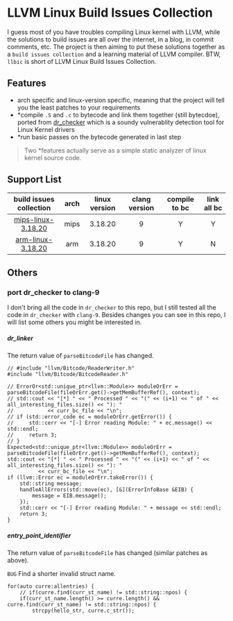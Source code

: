 # LLVM Linux Build Issues Collection

I guess most of you have troubles compiling Linux kernel with LLVM, while the solutions to build issues are all over
the internet, in a blog, in commit comments, etc. The project is then aiming to put these solutions together as a 
`build issues collection` and a learning material of LLVM compiler. BTW, `llbic` is short of LLVM Linux Build Issues
 Collection.

## Features

+ arch specific and linux-version specific, meaning that the project will tell you the least patches to your requirements
+ *compile `.S` and `.c` to bytecode and link them together (still bytecdoe), ported from 
[dr_checker](https://github.com/ucsb-seclab/dr_checker) which is a soundy vulnerablity detection tool for Linux Kernel drivers
+ *run basic passes on the bytecode generated in last step

>Two *features actually serve as a simple static analyzer of linux kernel source code.


## Support List
|build issues collection|arch|linux version|clang version|compile to bc|link all bc|
|:---:|:---:|:---:|:---:|:---:|:---:|
|[mips-linux-3.18.20](./arch/mips/linux-3.18.20.md)|mips|3.18.20|9|Y|Y|
|[arm-linux-3.18.20](./arch/arm/linux-3.18.20.md)|arm|3.18.20|9|Y|N|

## Others

### port dr_checker to clang-9

I don't bring all the code in `dr_checker` to this repo, but I still tested all the code in `dr_checker` with `clang-9`.
Besides changes you can see in this repo, I will list some others you might be interested in.

##### dr_linker

The return value of `parseBitcodeFile` has changed.

```cplusplus
// #include "llvm/Bitcode/ReaderWriter.h"
#include "llvm/Bitcode/BitcodeReader.h"

// ErrorOr<std::unique_ptr<llvm::Module>> moduleOrErr = parseBitcodeFile(fileOrErr.get()->getMemBufferRef(), context);
// std::cout << "[*] " << " Processed " << "(" << (i+1) << " of " << all_interesting_files.size() << "): "
//           << curr_bc_file << "\n";
// if (std::error_code ec = moduleOrErr.getError()) {
//     std::cerr << "[-] Error reading Module: " + ec.message() << std::endl;
//     return 3;
// }
Expected<std::unique_ptr<llvm::Module>> moduleOrErr = parseBitcodeFile(fileOrErr.get()->getMemBufferRef(), context);
std::cout << "[*] " << " Processed " << "(" << (i+1) << " of " << all_interesting_files.size() << "): "
          << curr_bc_file << "\n";
if (llvm::Error ec = moduleOrErr.takeError()) {
    std::string message;
    handleAllErrors(std::move(ec), [&](ErrorInfoBase &EIB) {
        message = EIB.message();
    });
    std::cerr << "[-] Error reading Module: " + message << std::endl;
    return 3;
}
```

##### entry_point_identifier

The return value of `parseBitcodeFile` has changed (similar patches as above).

`BUG` Find a shorter invalid struct name.

```cplusplus
for(auto curre:allentries) {
    // if(curre.find(curr_st_name) != std::string::npos) {
    if(curr_st_name.length() >= curre.length() && curre.find(curr_st_name) != std::string::npos) {
        strcpy(hello_str, curre.c_str());
```
